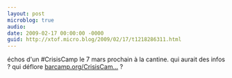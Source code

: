 ```yaml
---
layout: post
microblog: true
audio: 
date: 2009-02-17 00:00:00 -0000
guid: http://xtof.micro.blog/2009/02/17/t1218286311.html
---
```

échos d'un #CrisisCamp le 7 mars prochain à la cantine. qui aurait des infos ? qui déflore [barcamp.org/CrisisCam...](http://barcamp.org/CrisisCamp) ?
